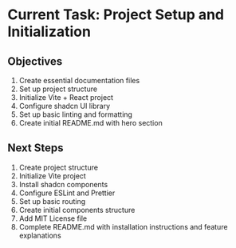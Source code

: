 # Current Task: Project Setup and Initialization

## Objectives
1. Create essential documentation files
2. Set up project structure
3. Initialize Vite + React project
4. Configure shadcn UI library
5. Set up basic linting and formatting
6. Create initial README.md with hero section

## Next Steps
1. Create project structure
2. Initialize Vite project
3. Install shadcn components
4. Configure ESLint and Prettier
5. Set up basic routing
6. Create initial components structure
7. Add MIT License file
8. Complete README.md with installation instructions and feature explanations